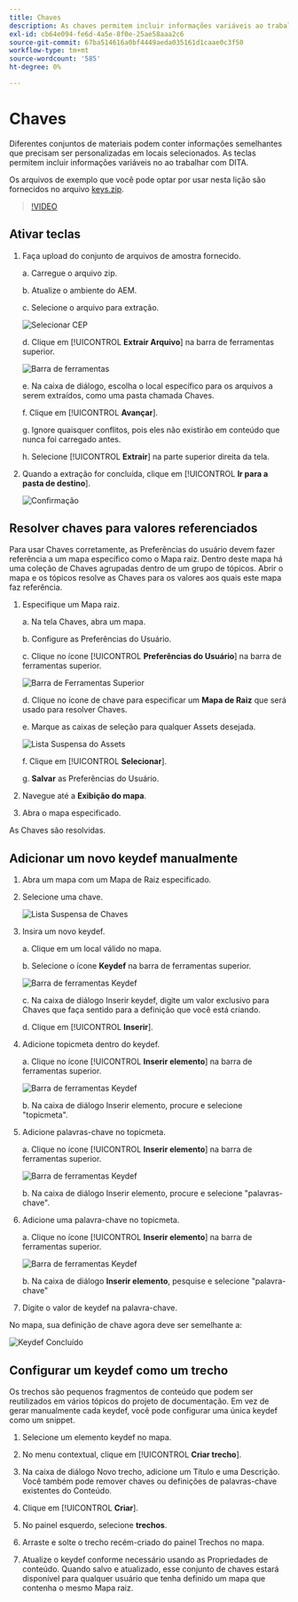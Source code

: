 ```yaml
---
title: Chaves
description: As chaves permitem incluir informações variáveis ao trabalhar com DITA no AEM Guides
exl-id: cb64e094-fe6d-4a5e-8f0e-25ae58aaa2c6
source-git-commit: 67ba514616a0bf4449aeda035161d1caae0c3f50
workflow-type: tm+mt
source-wordcount: '585'
ht-degree: 0%

---
```


# Chaves

Diferentes conjuntos de materiais podem conter informações semelhantes que precisam ser personalizadas em locais selecionados. As teclas permitem incluir informações variáveis no ao trabalhar com DITA.

Os arquivos de exemplo que você pode optar por usar nesta lição são fornecidos no arquivo [keys.zip](assets/keys.zip).

>[!VIDEO](https://video.tv.adobe.com/v/342756?quality=12&learn=on)

## Ativar teclas

1. Faça upload do conjunto de arquivos de amostra fornecido.

   a. Carregue o arquivo zip.

   b. Atualize o ambiente do AEM.

   c. Selecione o arquivo para extração.

   ![Selecionar CEP](images/lesson-9/select-zip.png)

   d. Clique em [!UICONTROL **Extrair Arquivo**] na barra de ferramentas superior.

   ![Barra de ferramentas](images/lesson-9/extract-archive.png)

   e. Na caixa de diálogo, escolha o local específico para os arquivos a serem extraídos, como uma pasta chamada Chaves.

   f. Clique em [!UICONTROL **Avançar**].

   g. Ignore quaisquer conflitos, pois eles não existirão em conteúdo que nunca foi carregado antes.

   h. Selecione [!UICONTROL **Extrair**] na parte superior direita da tela.

1. Quando a extração for concluída, clique em [!UICONTROL **Ir para a pasta de destino**].

   ![Confirmação](images/lesson-9/go-to-target.png)

## Resolver chaves para valores referenciados

Para usar Chaves corretamente, as Preferências do usuário devem fazer referência a um mapa específico como o Mapa raiz. Dentro deste mapa há uma coleção de Chaves agrupadas dentro de um grupo de tópicos. Abrir o mapa e os tópicos resolve as Chaves para os valores aos quais este mapa faz referência.

1. Especifique um Mapa raiz.

   a. Na tela Chaves, abra um mapa.

   b. Configure as Preferências do Usuário.

   c. Clique no ícone [!UICONTROL **Preferências do Usuário**] na barra de ferramentas superior.

   ![Barra de Ferramentas Superior](images/lesson-9/author-view.png)

   d. Clique no ícone de chave para especificar um **Mapa de Raiz** que será usado para resolver Chaves.

   e. Marque as caixas de seleção para qualquer Assets desejada.

   ![Lista Suspensa do Assets](images/lesson-9/select-assets.png)

   f. Clique em [!UICONTROL **Selecionar**].

   g. **Salvar** as Preferências do Usuário.

1. Navegue até a **Exibição do mapa**.

1. Abra o mapa especificado.

As Chaves são resolvidas.

## Adicionar um novo keydef manualmente

1. Abra um mapa com um Mapa de Raiz especificado.

1. Selecione uma chave.

   ![Lista Suspensa de Chaves](images/lesson-9/hybrid-key.png)

1. Insira um novo keydef.

   a. Clique em um local válido no mapa.

   b. Selecione o ícone **Keydef** na barra de ferramentas superior.

   ![Barra de ferramentas Keydef](images/lesson-9/key-icon.png)

   c. Na caixa de diálogo Inserir keydef, digite um valor exclusivo para Chaves que faça sentido para a definição que você está criando.

   d. Clique em [!UICONTROL **Inserir**].

1. Adicione topicmeta dentro do keydef.

   a. Clique no ícone [!UICONTROL **Inserir elemento**] na barra de ferramentas superior.

   ![Barra de ferramentas Keydef](images/lesson-9/add-icon.png)

   b. Na caixa de diálogo Inserir elemento, procure e selecione &quot;topicmeta&quot;.

1. Adicione palavras-chave no topicmeta.

   a. Clique no ícone [!UICONTROL **Inserir elemento**] na barra de ferramentas superior.

   ![Barra de ferramentas Keydef](images/lesson-9/add-icon.png)

   b. Na caixa de diálogo Inserir elemento, procure e selecione &quot;palavras-chave&quot;.

1. Adicione uma palavra-chave no topicmeta.

   a. Clique no ícone [!UICONTROL **Inserir elemento**] na barra de ferramentas superior.

   ![Barra de ferramentas Keydef](images/lesson-9/add-icon.png)

   b. Na caixa de diálogo **Inserir elemento**, pesquise e selecione &quot;palavra-chave&quot;

1. Digite o valor de keydef na palavra-chave.

No mapa, sua definição de chave agora deve ser semelhante a:

![Keydef Concluído](images/lesson-9/keydef.png)

## Configurar um keydef como um trecho

Os trechos são pequenos fragmentos de conteúdo que podem ser reutilizados em vários tópicos do projeto de documentação. Em vez de gerar manualmente cada keydef, você pode configurar uma única keydef como um snippet.

1. Selecione um elemento keydef no mapa.

1. No menu contextual, clique em [!UICONTROL **Criar trecho**].

1. Na caixa de diálogo Novo trecho, adicione um Título e uma Descrição.
Você também pode remover chaves ou definições de palavras-chave existentes do Conteúdo.

1. Clique em [!UICONTROL **Criar**].

1. No painel esquerdo, selecione **trechos**.

1. Arraste e solte o trecho recém-criado do painel Trechos no mapa.

1. Atualize o keydef conforme necessário usando as Propriedades de conteúdo.
Quando salvo e atualizado, esse conjunto de chaves estará disponível para qualquer usuário que tenha definido um mapa que contenha o mesmo Mapa raiz.

